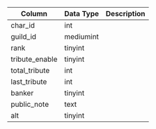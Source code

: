 | Column         | Data Type | Description |
| -------------- | --------- | ----------- |
| char_id        | int       |             |
| guild_id       | mediumint |             |
| rank           | tinyint   |             |
| tribute_enable | tinyint   |             |
| total_tribute  | int       |             |
| last_tribute   | int       |             |
| banker         | tinyint   |             |
| public_note    | text      |             |
| alt            | tinyint   |             |